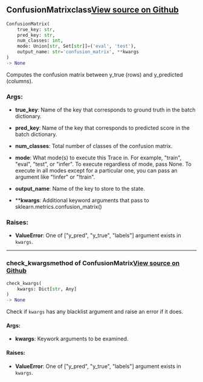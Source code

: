 ## ConfusionMatrix<span class="tag">class</span><a class="sourcelink" href=https://github.com/fastestimator/fastestimator/blob/r1.2/fastestimator/trace/metric/confusion_matrix.py/#L27-L102>View source on Github</a>
```python
ConfusionMatrix(
	true_key: str,
	pred_key: str,
	num_classes: int,
	mode: Union[str, Set[str]]=('eval', 'test'),
	output_name: str='confusion_matrix', **kwargs
)
-> None
```
Computes the confusion matrix between y_true (rows) and y_predicted (columns).


<h3>Args:</h3>


* **true_key**: Name of the key that corresponds to ground truth in the batch dictionary.

* **pred_key**: Name of the key that corresponds to predicted score in the batch dictionary.

* **num_classes**: Total number of classes of the confusion matrix.

* **mode**: What mode(s) to execute this Trace in. For example, "train", "eval", "test", or "infer". To execute regardless of mode, pass None. To execute in all modes except for a particular one, you can pass an argument like "!infer" or "!train".

* **output_name**: Name of the key to store to the state.

* ****kwargs**: Additional keyword arguments that pass to sklearn.metrics.confusion_matrix() 

<h3>Raises:</h3>


* **ValueError**: One of ["y_pred", "y_true", "labels"] argument exists in `kwargs`.

---

### check_kwargs<span class="tag">method of ConfusionMatrix</span><a class="sourcelink" href=https://github.com/fastestimator/fastestimator/blob/r1.2/fastestimator/trace/metric/confusion_matrix.py/#L87-L102>View source on Github</a>
```python
check_kwargs(
	kwargs: Dict[str, Any]
)
-> None
```
Check if `kwargs` has any blacklist argument and raise an error if it does.


<h4>Args:</h4>


* **kwargs**: Keywork arguments to be examined. 

<h4>Raises:</h4>


* **ValueError**: One of ["y_pred", "y_true", "labels"] argument exists in `kwargs`.

